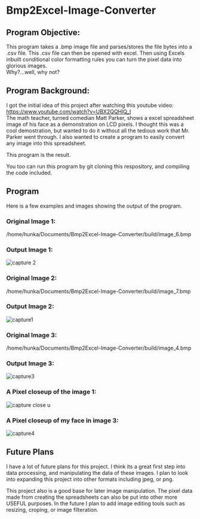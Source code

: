 # Bmp2Excel-Image-Converter

## Program Objective:
This program takes a .bmp image file and parses/stores the file bytes into a .csv file. This .csv file can then be opened with excel. Then using Excels inbuilt conditional color formatting rules you can turn the pixel data into glorious images.  
Why?...well, why not?  

## Program Background:
I got the initial idea of this project after watching this youtube video: https://www.youtube.com/watch?v=UBX2QQHlQ_I  
The math teacher, turned comedian Matt Parker, shows a excel spreadsheet image of his face as a demonstration on LCD pixels. I thought this was a cool demostration, but wanted to do it without all the tedious work that Mr. Parker went through. I also wanted to create a program to easily convert any image into this spreadsheet.

This program is the result.

You too can run this program by git cloning this respository, and compiling the code included.

## Program
Here is a few examples and images showing the output of the program.

### Original Image 1:  
/home/hunka/Documents/Bmp2Excel-Image-Converter/build/image_6.bmp
### Output Image 1:  
![capture 2](https://user-images.githubusercontent.com/36031736/38595302-35a3a800-3d75-11e8-8485-7873fd4c95c2.JPG)

### Original Image 2:  
/home/hunka/Documents/Bmp2Excel-Image-Converter/build/image_7.bmp
### Output Image 2:  
![capture1](https://user-images.githubusercontent.com/36031736/38595305-39347846-3d75-11e8-895c-3f3b6f27c5c1.JPG)

### Original Image 3:  
/home/hunka/Documents/Bmp2Excel-Image-Converter/build/image_4.bmp

### Output Image 3:  
![capture3](https://user-images.githubusercontent.com/36031736/38595307-3a7516ca-3d75-11e8-934f-4bfc49ffe004.JPG)

### A Pixel closeup of the image 1:  
![capture close u](https://user-images.githubusercontent.com/36031736/38595309-3bf6fa9a-3d75-11e8-8d0a-607bd0d19548.JPG)
### A Pixel closeup of my face in image 3:
![capture4](https://user-images.githubusercontent.com/36031736/38595310-3c7433b6-3d75-11e8-9629-7c05c3395d45.JPG)

## Future Plans

I have a lot of future plans for this project. I think its a great first step into data processing, and manipulating the data of these images. I plan to look into expanding this project into other formats including jpeg, or png.  

This project also is a good base for later image manipulation. The pixel data made from creating the spreadsheets can also be put into other more USEFUL purposes.  In the future I plan to add image editing tools such as resizing, croping, or image filteration.
